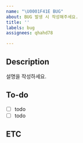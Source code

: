 ```yaml
---
name: "\U0001F41E BUG"
about: BUG 발생 시 작성해주세요.
title: ''
labels: bug
assignees: qhahd78

---
```


## Description 
설명을 작성하세요. 

## To-do 
- [ ] todo 
- [ ] todo

## ETC
